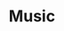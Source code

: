 ---
  title: Music
  description: Musical traditions then and now.
  latitude: -26.172438
  longitude: 28.075738
  cards:
    - poi-020-card-001.md
    - poi-020-card-002.md
    - poi-020-card-003.md
    - poi-020-card-004.md
    - poi-020-card-005.md
    - poi-020-card-006.md
    - poi-020-card-007.md
---